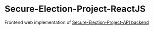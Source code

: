 # Secure-Election-Project-ReactJS
Frontend web implementation of <a href="https://github.com/atakanertrk/Secure-Election-Project-API">Secure-Election-Project-API backend</a>
